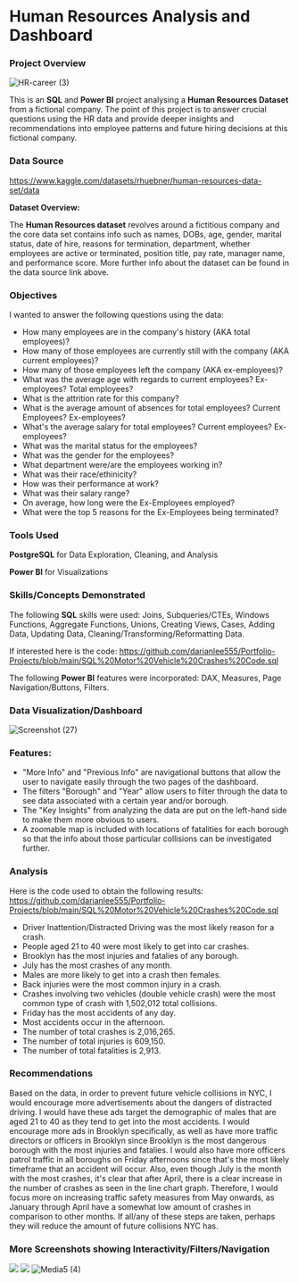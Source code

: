 # Human Resources Analysis and Dashboard

### Project Overview

![HR-career (3)](https://github.com/darianlee555/HR-Analytics-Project/assets/145151765/4c117f80-6f6e-40c4-839b-3d5da962449d)

This is an **SQL** and **Power BI** project analysing a **Human Resources Dataset** from a fictional company. The point of this project is to answer crucial questions using the HR data and provide deeper insights and recommendations into employee patterns and future hiring decisions at this fictional company. 

### Data Source

https://www.kaggle.com/datasets/rhuebner/human-resources-data-set/data

**Dataset Overview:**

The **Human Resources dataset** revolves around a fictitious company and the core data set contains info such as names, DOBs, age, gender, marital status, date of hire, reasons for termination, department, whether employees are active or terminated, position title, pay rate, manager name, and performance score.
More further info about the dataset can be found in the data source link above.

### Objectives

I wanted to answer the following questions using the data:

* How many employees are in the company's history (AKA total employees)?
* How many of those employees are currently still with the company (AKA current employees)?
* How many of those employees left the company (AKA ex-employees)?
* What was the average age with regards to current employees? Ex-employees? Total employees?
* What is the attrition rate for this company?
* What is the average amount of absences for total employees? Current Employees? Ex-employees?
* What's the average salary for total employees? Current employees? Ex-employees?
* What was the marital status for the employees?
* What was the gender for the employees?
* What department were/are the employees working in?
* What was their race/ethinicity?
* How was their performance at work?
* What was their salary range?
* On average, how long were the Ex-Employees employed?
* What were the top 5 reasons for the Ex-Employees being terminated?

### Tools Used

**PostgreSQL** for Data Exploration, Cleaning, and Analysis

**Power BI** for Visualizations

### Skills/Concepts Demonstrated

The following **SQL** skills were used: Joins, Subqueries/CTEs, Windows Functions, Aggregate Functions, Unions, Creating Views, Cases, Adding Data, Updating Data, 
Cleaning/Transforming/Reformatting Data.

If interested here is the code: https://github.com/darianlee555/Portfolio-Projects/blob/main/SQL%20Motor%20Vehicle%20Crashes%20Code.sql

The following **Power BI** features were incorporated: DAX, Measures, Page Navigation/Buttons, Filters.

### Data Visualization/Dashboard

![Screenshot (27)](https://github.com/darianlee555/HR-Analytics-Project/assets/145151765/67a8c48a-8eeb-47a6-b321-f8cadcf06ac0)




### Features:
- "More Info" and "Previous Info" are navigational buttons that allow the user to navigate easily through the two pages of the dashboard.
- The filters "Borough" and "Year" allow users to filter through the data to see data associated with a certain year and/or borough.
- The "Key Insights" from analyzing the data are put on the left-hand side to make them more obvious to users.
- A zoomable map is included with locations of fatalities for each borough so that the info about those particular collisions can be investigated further. 

### Analysis
Here is the code used to obtain the following results: https://github.com/darianlee555/Portfolio-Projects/blob/main/SQL%20Motor%20Vehicle%20Crashes%20Code.sql
- Driver Inattention/Distracted Driving was the most likely reason for a crash.
- People aged 21 to 40 were most likely to get into car crashes.
- Brooklyn has the most injuries and fatalies of any borough.
- July has the most crashes of any month.
- Males are more likely to get into a crash then females.
- Back injuries were the most common injury in a crash.
- Crashes involving two vehicles (double vehicle crash) were the most common type of crash with 1,502,012 total collisions.
- Friday has the most accidents of any day.
- Most accidents occur in the afternoon.
- The number of total crashes is 2,016,265.
- The number of total injuries is 609,150.
- The number of total fatalities is 2,913.

### Recommendations
Based on the data, in order to prevent future vehicle collisions in NYC, I would encourage more advertisements about the dangers of distracted driving. I would have these ads target the demographic of males that are aged 21 to 40 as they tend to get into the most accidents. I would encourage more ads in Brooklyn specifically, as well as have more traffic directors or officers in Brooklyn since Brooklyn is the most dangerous borough with the most injuries and fatalies. I would also have more officers patrol traffic in all boroughs on Friday afternoons since that's the most likely timeframe that an accident will occur. Also, even though July is the month with the most crashes, it's clear that after April, there is a clear increase in the number of crashes as seen in the line chart graph. Therefore, I would focus more on increasing traffic safety measures from May onwards, as January through April have a somewhat low amount of crashes in comparison to other months. If all/any of these steps are taken, perhaps they will reduce the amount of future collisions NYC has. 

### More Screenshots showing Interactivity/Filters/Navigation
![](Media3.gif)
![](Media4.gif)
![Media5 (4)](https://github.com/darianlee555/Portfolio-Projects/assets/145151765/c724bed6-9265-4e71-9f03-65f8764e4f46)
